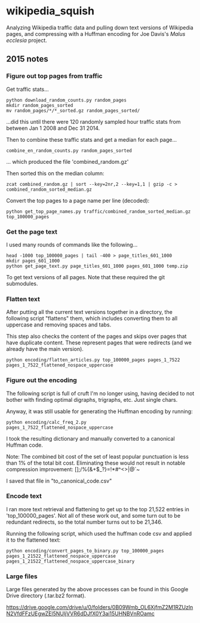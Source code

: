 # wikipedia_squish

Analyzing Wikipedia traffic data and pulling down text versions of Wikipedia pages, and compressing
with a Huffman encoding for Joe Davis's _Malus ecclesia_ project.

## 2015 notes

### Figure out top pages from traffic

Get traffic stats...

    python download_random_counts.py random_pages
    mkdir random_pages_sorted
    mv random_pages/*/*_sorted.gz random_pages_sorted/

...did this until there were 120 randomly sampled hour traffic stats from
between Jan 1 2008 and Dec 31 2014.

Then to combine these traffic stats and get a median for each page...

    combine_en_random_counts.py random_pages_sorted

... which produced the file 'combined_random.gz'

Then sorted this on the median column:

    zcat combined_random.gz | sort --key=2nr,2 --key=1,1 | gzip -c > combined_random_sorted_median.gz

Convert the top pages to a page name per line (decoded):

    python get_top_page_names.py traffic/combined_random_sorted_median.gz top_100000_pages

### Get the page text

I used many rounds of commands like the following...

    head -1000 top_100000_pages | tail -400 > page_titles_601_1000
    mkdir pages_601_1000
    python get_page_text.py page_titles_601_1000 pages_601_1000 temp.zip

To get text versions of all pages. Note that these required the git submodules.

### Flatten text

After putting all the current text versions together in a directory, the
following script "flattens" them, which includes converting them to all
uppercase and removing spaces and tabs.

This step also checks the content of the pages and skips over pages that have
duplicate content. These represent pages that were redirects (and we already
have the main version).

    python encoding/flatten_articles.py top_100000_pages pages_1_7522 pages_1_7522_flattened_nospace_uppercase

### Figure out the encoding

The following script is full of cruft I'm no longer using, having decided to
not bother with finding optimal digraphs, trigraphs, etc. Just single chars.

Anyway, it was still usable for generating the Huffman encoding by running:

    python encoding/calc_freq_2.py pages_1_7522_flattened_nospace_uppercase

I took the resulting dictionary and manually converted to a canonical
Huffman code.

Note: The combined bit cost of the set of least popular punctuation is
less than 1% of the total bit cost. Eliminating these would not result
in notable compression improvement: [];/%{&+$_?}\=!*#^<>|@`~

I saved that file in "to_canonical_code.csv"

### Encode text

I ran more text retrieval and flattening to get up to the top 21,522 entries
in 'top_100000_pages'. Not all of these work out, and some turn out to be
redundant redirects, so the total number turns out to be 21,346.

Running the following script, which used the huffman code csv and applied it
to the flattened text:

    python encoding/convert_pages_to_binary.py top_100000_pages pages_1_21522_flattened_nospace_uppercase pages_1_21522_flattened_nospace_uppercase_binary

### Large files

Large files generated by the above processes can be found in this Google
Drive directory (.tar.bz2 format).

https://drive.google.com/drive/u/0/folders/0B09Wmb_OL6XjfmZ2M1RZUzlnN2VfdFFzUEgwZEl5NUljVVR6dDJfX0Y3ai15UHNBVnROamc
